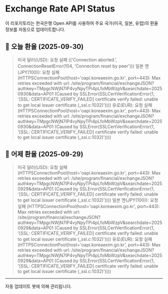 
# Exchange Rate API Status

이 리포지토리는 한국은행 Open API를 사용하여 주요 국가(미국, 일본, 유럽)의 환율 정보를 자동으로 업데이트합니다.

## 📅 오늘 환율 (2025-09-30)
> 미국 달러(USD): 요청 실패 (('Connection aborted.', ConnectionResetError(104, 'Connection reset by peer')))
> 일본 엔(JPY(100)): 요청 실패 (HTTPSConnectionPool(host='oapi.koreaexim.go.kr', port=443): Max retries exceeded with url: /site/program/financial/exchangeJSON?authkey=TMpgcNWjN7IP4vyNpyTPi4pLfoMbWzpV&searchdate=20250930&data=AP01 (Caused by SSLError(SSLCertVerificationError(1, '[SSL: CERTIFICATE_VERIFY_FAILED] certificate verify failed: unable to get local issuer certificate (_ssl.c:1032)'))))
> 유로(EUR): 요청 실패 (HTTPSConnectionPool(host='oapi.koreaexim.go.kr', port=443): Max retries exceeded with url: /site/program/financial/exchangeJSON?authkey=TMpgcNWjN7IP4vyNpyTPi4pLfoMbWzpV&searchdate=20250930&data=AP01 (Caused by SSLError(SSLCertVerificationError(1, '[SSL: CERTIFICATE_VERIFY_FAILED] certificate verify failed: unable to get local issuer certificate (_ssl.c:1032)'))))

## 📅 어제 환율 (2025-09-29)
> 미국 달러(USD): 요청 실패 (HTTPSConnectionPool(host='oapi.koreaexim.go.kr', port=443): Max retries exceeded with url: /site/program/financial/exchangeJSON?authkey=TMpgcNWjN7IP4vyNpyTPi4pLfoMbWzpV&searchdate=20250929&data=AP01 (Caused by SSLError(SSLCertVerificationError(1, '[SSL: CERTIFICATE_VERIFY_FAILED] certificate verify failed: unable to get local issuer certificate (_ssl.c:1032)'))))
> 일본 엔(JPY(100)): 요청 실패 (HTTPSConnectionPool(host='oapi.koreaexim.go.kr', port=443): Max retries exceeded with url: /site/program/financial/exchangeJSON?authkey=TMpgcNWjN7IP4vyNpyTPi4pLfoMbWzpV&searchdate=20250929&data=AP01 (Caused by SSLError(SSLCertVerificationError(1, '[SSL: CERTIFICATE_VERIFY_FAILED] certificate verify failed: unable to get local issuer certificate (_ssl.c:1032)'))))
> 유로(EUR): 요청 실패 (HTTPSConnectionPool(host='oapi.koreaexim.go.kr', port=443): Max retries exceeded with url: /site/program/financial/exchangeJSON?authkey=TMpgcNWjN7IP4vyNpyTPi4pLfoMbWzpV&searchdate=20250929&data=AP01 (Caused by SSLError(SSLCertVerificationError(1, '[SSL: CERTIFICATE_VERIFY_FAILED] certificate verify failed: unable to get local issuer certificate (_ssl.c:1032)'))))

---
자동 업데이트 봇에 의해 관리됩니다.
